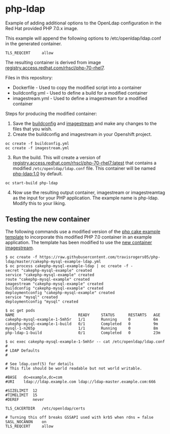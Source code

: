 # php-ldap
Example of adding additional options to the OpenLdap configuration in the Red Hat provided PHP 7.0.x image.

This example will append the following options to /etc/openldap/ldap.conf in the generated container.
~~~
TLS_REQCERT     allow
~~~

The resulting container is derived from image [registry.access.redhat.com/rhscl/php-70-rhel7](https://access.redhat.com/containers/#/registry.access.redhat.com/rhscl/php-70-rhel7).


Files in this repository:
- Dockerfile - Used to copy the modified script into a container
- buildconfig.yml - Used to define a build for a modified container
- imagestream.yml - Used to define a imagestream for a modified container


Steps for producing the modified container:

1.  Save the [buildconfig](https://github.com/travisrogers05/php-ldap/blob/master/buildconfig.yml) and [imagestream](https://github.com/travisrogers05/php-ldap/blob/master/imagestream.yml) and make any changes to the files that you wish.
2.  Create the buildconfig and imagestream in your Openshift project.
~~~
oc create -f buildconfig.yml
oc create -f imagestream.yml
~~~  
3.  Run the build.  This will create a version of [registry.access.redhat.com/rhscl/php-70-rhel7:latest](https://access.redhat.com/containers/#/registry.access.redhat.com/rhscl/php-70-rhel7) that contains a modified `/etc/openldap/ldap.conf` file.  This container will be named [php-ldap:1.0](https://github.com/travisrogers05/php-ldap/blob/master/buildconfig.yml#L24) by default.
~~~
oc start-build php-ldap
~~~
4.  Now use the resulting output container, imagestream or imagestreamtag as the input for your PHP application.  The example name is php-ldap.  Modify this to your liking.


## Testing the new container

The following commands use a modified version of the [php cake example template](https://github.com/travisrogers05/php-ldap/blob/master/cakephp-mysql-example-ldap.yml) to incorporate this modified PHP 7.0 container in an example application.  The template has been modified to use the [new container imagestream](https://github.com/travisrogers05/php-ldap/blob/master/cakephp-mysql-example-ldap.yml#L97).

~~~
$ oc create -f https://raw.githubusercontent.com/travisrogers05/php-ldap/master/cakephp-mysql-example-ldap.yml
$ oc process cakephp-mysql-example-ldap | oc create -f -
secret "cakephp-mysql-example" created
service "cakephp-mysql-example" created
route "cakephp-mysql-example" created
imagestream "cakephp-mysql-example" created
buildconfig "cakephp-mysql-example" created
deploymentconfig "cakephp-mysql-example" created
service "mysql" created
deploymentconfig "mysql" created

$ oc get pods
NAME                            READY     STATUS      RESTARTS   AGE
cakephp-mysql-example-1-5mh5r   1/1       Running     0          6m
cakephp-mysql-example-1-build   0/1       Completed   0          9m
mysql-1-n265p                   1/1       Running     0          8m
php-ldap-1-build                0/1       Completed   0          23m

$ oc exec cakephp-mysql-example-1-5mh5r -- cat /etc/openldap/ldap.conf
#
# LDAP Defaults
#

# See ldap.conf(5) for details
# This file should be world readable but not world writable.

#BASE	dc=example,dc=com
#URI	ldap://ldap.example.com ldap://ldap-master.example.com:666

#SIZELIMIT	12
#TIMELIMIT	15
#DEREF		never

TLS_CACERTDIR	/etc/openldap/certs

# Turning this off breaks GSSAPI used with krb5 when rdns = false
SASL_NOCANON	on
TLS_REQCERT     allow
~~~